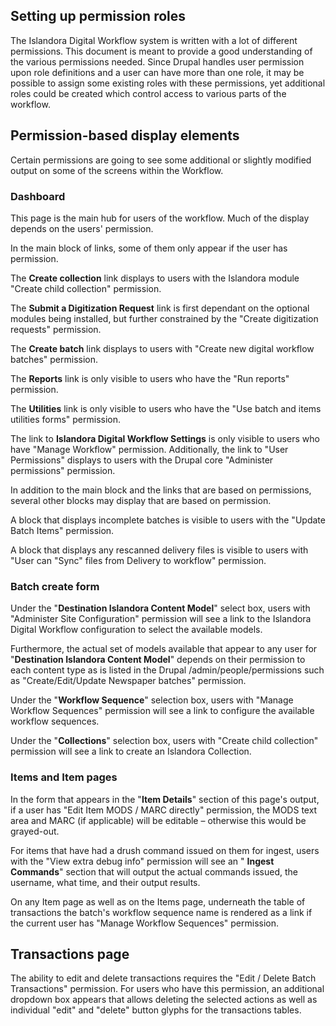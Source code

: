 ## Setting up permission roles

The Islandora Digital Workflow system is written with a lot of different permissions.  This document is meant to provide a good understanding of the various permissions needed.  Since Drupal handles user permission upon role definitions and a user can have more than one role, it may be possible to assign some existing roles with these permissions, yet additional roles could be created which control access to various parts of the workflow.

## Permission-based display elements

Certain permissions are going to see some additional or slightly modified output on some of the screens within the Workflow.

### Dashboard

This page is the main hub for users of the workflow.  Much of the display depends on the users&#39; permission.

In the main block of links, some of them only appear if the user has permission.

The **Create collection** link displays to users with the Islandora module &quot;Create child collection&quot; permission.

The **Submit a Digitization Request** link is first dependant on the optional modules being installed, but further constrained by the &quot;Create digitization requests&quot; permission.

The **Create batch** link displays to users with &quot;Create new digital workflow batches&quot; permission.

The **Reports** link is only visible to users who have the &quot;Run reports&quot; permission.

The **Utilities** link is only visible to users who have the &quot;Use batch and items utilities forms&quot; permission.

The link to **Islandora Digital Workflow Settings** is only visible to users who have &quot;Manage Workflow&quot; permission.  Additionally, the link to &quot;User Permissions&quot; displays to users with the Drupal core &quot;Administer permissions&quot; permission.

In addition to the main block and the links that are based on permissions, several other blocks may display that are based on permission.

A block that displays incomplete batches is visible to users with the &quot;Update Batch Items&quot; permission.

A block that displays any rescanned delivery files is visible to users with &quot;User can &quot;Sync&quot; files from Delivery to workflow&quot; permission.

### Batch create form

Under the &quot;**Destination Islandora Content Model**&quot; select box, users with &quot;Administer Site Configuration&quot; permission will see a link to the Islandora Digital Workflow configuration to select the available models.

Furthermore, the actual set of models available that appear to any user for &quot;**Destination Islandora Content Model**&quot; depends on their permission to each content type as is listed in the Drupal /admin/people/permissions such as &quot;Create/Edit/Update Newspaper batches&quot; permission.

Under the &quot;**Workflow Sequence**&quot; selection box, users with &quot;Manage Workflow Sequences&quot; permission will see a link to configure the available workflow sequences.

Under the &quot;**Collections**&quot; selection box, users with &quot;Create child collection&quot; permission will see a link to create an Islandora Collection.

### Items and Item pages

In the form that appears in the &quot;**Item Details**&quot; section of this page&#39;s output, if a user has &quot;Edit Item MODS / MARC directly&quot; permission, the MODS text area and MARC (if applicable) will be editable – otherwise this would be grayed-out.

For items that have had a drush command issued on them for ingest, users with the &quot;View extra debug info&quot; permission will see an &quot; **Ingest Commands**&quot; section that will output the actual commands issued, the username, what time, and their output results.

On any Item page as well as on the Items page, underneath the table of transactions the batch&#39;s workflow sequence name is rendered as a link if the current user has &quot;Manage Workflow Sequences&quot; permission.

## Transactions page

The ability to edit and delete transactions requires the &quot;Edit / Delete Batch Transactions&quot; permission.  For users who have this permission, an additional dropdown box appears that allows deleting the selected actions as well as individual &quot;edit&quot; and &quot;delete&quot; button glyphs for the transactions tables.